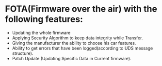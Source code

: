 # FOTA(Firmware over the air) with the following features:

- Updating the whole firmware
- Applying Security Algorithm to keep data integrity while Transfer.
- Giving the manufacturer the ability to choose his car features.
- Ability to get errors that have been logged(according to UDS message structure).
- Patch Update (Updating Specific Data in Current firmware).
